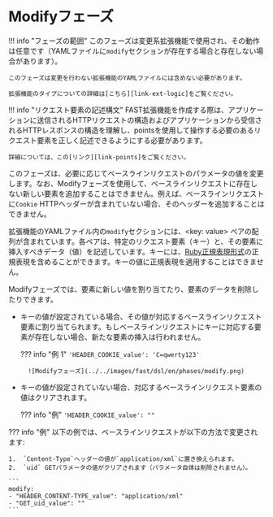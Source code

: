 [link-points]:          points/intro.md
[link-ruby-regexp]:     http://ruby-doc.org/core-2.6.1/doc/regexp_rdoc.html
[link-ext-logic]:       logic.md

[img-modify]:           ../../images/fast/dsl/common/phases/modify.png

# Modifyフェーズ

!!! info "フェーズの範囲"
    このフェーズは変更系拡張機能で使用され、その動作は任意です（YAMLファイルに`modify`セクションが存在する場合と存在しない場合があります）。

    このフェーズは変更を行わない拡張機能のYAMLファイルには含めない必要があります。
    
    拡張機能のタイプについての詳細は[こちら][link-ext-logic]をご覧ください。

!!! info "リクエスト要素の記述構文"
    FAST拡張機能を作成する際は、アプリケーションに送信されるHTTPリクエストの構造およびアプリケーションから受信されるHTTPレスポンスの構造を理解し、pointsを使用して操作する必要のあるリクエスト要素を正しく記述できるようにする必要があります。

    詳細については、この[リンク][link-points]をご覧ください。
 
このフェーズは、必要に応じてベースラインリクエストのパラメータの値を変更します。なお、Modifyフェーズを使用して、ベースラインリクエストに存在しない新しい要素を追加することはできません。例えば、ベースラインリクエストに`Cookie` HTTPヘッダーが含まれていない場合、そのヘッダーを追加することはできません。

拡張機能のYAMLファイル内の`modify`セクションには、<key: value> ペアの配列が含まれています。各ペアは、特定のリクエスト要素（キー）と、その要素に挿入すべきデータ（値）を記述しています。キーには、[Ruby正規表現形式][link-ruby-regexp]の正規表現を含めることができます。キーの値に正規表現を適用することはできません。

Modifyフェーズでは、要素に新しい値を割り当てたり、要素のデータを削除したりできます。

* キーの値が設定されている場合、その値が対応するベースラインリクエスト要素に割り当てられます。もしベースラインリクエストにキーに対応する要素が存在しない場合、新たな要素の挿入は行われません。
    
    ??? info "例 1"
        `'HEADER_COOKIE_value': 'C=qwerty123'`

        ![Modifyフェーズ](../../images/fast/dsl/en/phases/modify.png)

* キーの値が設定されていない場合、対応するベースラインリクエスト要素の値はクリアされます。
    
    ??? info "例"
        `'HEADER_COOKIE_value': ""`

??? info "例"
    以下の例では、ベースラインリクエストが以下の方法で変更されます:

    1.  `Content-Type`ヘッダーの値が`application/xml`に置き換えられます。
    2.  `uid` GETパラメータの値がクリアされます（パラメータ自体は削除されません）。

    ```
    modify:
    - "HEADER_CONTENT-TYPE_value": "application/xml"
    - "GET_uid_value": ""
    ```